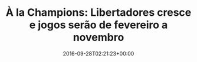 ---
layout: post
title: "À la Champions: Libertadores cresce e jogos serão de fevereiro a novembro"
date: 2016-09-28T02:21:23+00:00
external_link: "http://globoesporte.globo.com/futebol/libertadores/noticia/2016/09/conmebol-confirma-que-libertadores-de-2017-sera-disputada-ate-novembro.html"
categories: news globo.com
---